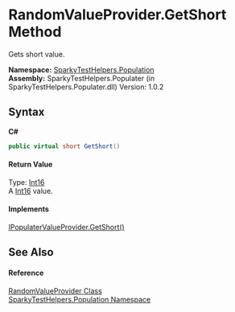 # RandomValueProvider.GetShort Method 
 

Gets short value.

**Namespace:**&nbsp;<a href="N_SparkyTestHelpers_Population.md">SparkyTestHelpers.Population</a><br />**Assembly:**&nbsp;SparkyTestHelpers.Populater (in SparkyTestHelpers.Populater.dll) Version: 1.0.2

## Syntax

**C#**<br />
``` C#
public virtual short GetShort()
```


#### Return Value
Type: <a href="http://msdn2.microsoft.com/en-us/library/e07e6fds" target="_blank">Int16</a><br />A <a href="http://msdn2.microsoft.com/en-us/library/e07e6fds" target="_blank">Int16</a> value.

#### Implements
<a href="M_SparkyTestHelpers_Population_IPopulaterValueProvider_GetShort.md">IPopulaterValueProvider.GetShort()</a><br />

## See Also


#### Reference
<a href="T_SparkyTestHelpers_Population_RandomValueProvider.md">RandomValueProvider Class</a><br /><a href="N_SparkyTestHelpers_Population.md">SparkyTestHelpers.Population Namespace</a><br />